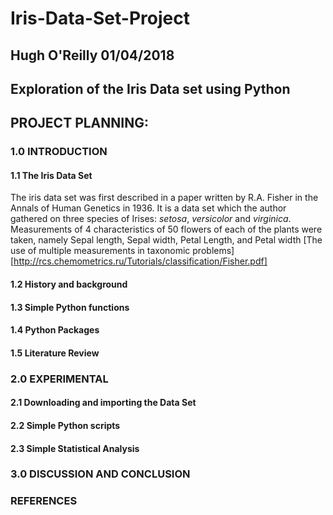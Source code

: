 # Iris-Data-Set-Project

## Hugh O'Reilly 01/04/2018
## Exploration of the Iris Data set using Python
## PROJECT PLANNING:
  ### 1.0 INTRODUCTION
  #### 1.1 The Iris Data Set
   The iris data set was first described in a paper written by R.A. Fisher in the Annals of Human Genetics in 1936. It is a data set which the author gathered on three species of Irises: *setosa*, *versicolor* and *virginica*. Measurements of 4 characteristics of 50 flowers of each of the plants were taken, namely Sepal length, Sepal width, Petal Length, and Petal width  [The use of multiple measurements in taxonomic problems][http://rcs.chemometrics.ru/Tutorials/classification/Fisher.pdf]
    
   #### 1.2 History and background
   #### 1.3 Simple Python functions
   #### 1.4 Python Packages
   #### 1.5 Literature Review
    
   ### 2.0 EXPERIMENTAL
   #### 2.1 Downloading and importing the Data Set
   #### 2.2 Simple Python scripts
   #### 2.3 Simple Statistical Analysis

   ### 3.0  DISCUSSION AND CONCLUSION

   ### REFERENCES
